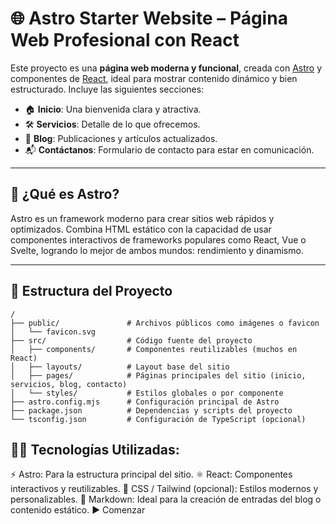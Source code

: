 # 🌐 Astro Starter Website – Página Web Profesional con React

Este proyecto es una **página web moderna y funcional**, creada con [Astro](https://astro.build/) y componentes de [React](https://reactjs.org/), ideal para mostrar contenido dinámico y bien estructurado. Incluye las siguientes secciones:

- 🏠 **Inicio**: Una bienvenida clara y atractiva.
- 🛠️ **Servicios**: Detalle de lo que ofrecemos.
- 📝 **Blog**: Publicaciones y artículos actualizados.
- 📬 **Contáctanos**: Formulario de contacto para estar en comunicación.

---

## 🚀 ¿Qué es Astro?

Astro es un framework moderno para crear sitios web rápidos y optimizados. Combina HTML estático con la capacidad de usar componentes interactivos de frameworks populares como React, Vue o Svelte, logrando lo mejor de ambos mundos: rendimiento y dinamismo.

---

## 📁 Estructura del Proyecto

```
/
├── public/               # Archivos públicos como imágenes o favicon
│   └── favicon.svg
├── src/                  # Código fuente del proyecto
│   ├── components/       # Componentes reutilizables (muchos en React)
│   ├── layouts/          # Layout base del sitio
│   ├── pages/            # Páginas principales del sitio (inicio, servicios, blog, contacto)
│   └── styles/           # Estilos globales o por componente
├── astro.config.mjs      # Configuración principal de Astro
├── package.json          # Dependencias y scripts del proyecto
└── tsconfig.json         # Configuración de TypeScript (opcional)

```

## 🧑‍💻 Tecnologías Utilizadas:

⚡ Astro: Para la estructura principal del sitio.
⚛️ React: Componentes interactivos y reutilizables.
🎨 CSS / Tailwind (opcional): Estilos modernos y personalizables.
📄 Markdown: Ideal para la creación de entradas del blog o contenido estático.
▶️ Comenzar

